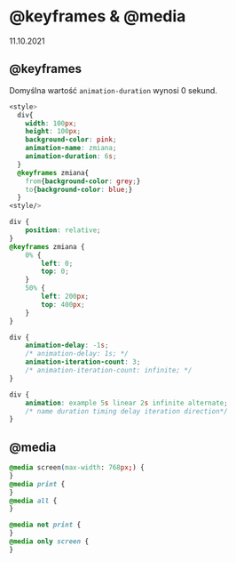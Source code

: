# @keyframes & @media

11.10.2021

## @keyframes

Domyślna wartość `animation-duration` wynosi 0 sekund.

```css
<style>
  div{
    width: 100px;
    height: 100px;
    background-color: pink;
    animation-name: zmiana;
    animation-duration: 6s;
  }
  @keyframes zmiana{
    from{background-color: grey;}
    to{background-color: blue;}
  }
<style/>
```

```css
div {
	position: relative;
}
@keyframes zmiana {
	0% {
		left: 0;
		top: 0;
	}
	50% {
		left: 200px;
		top: 400px;
	}
}
```

```css
div {
	animation-delay: -1s;
	/* animation-delay: 1s; */
	animation-iteration-count: 3;
	/* animation-iteration-count: infinite; */
}
```

```css
div {
	animation: example 5s linear 2s infinite alternate;
	/* name duration timing delay iteration direction*/
}
```

## @media

```css
@media screen(max-width: 768px;) {
}
@media print {
}
@media all {
}
```

```css
@media not print {
}
@media only screen {
}
```
